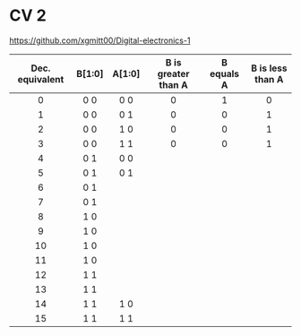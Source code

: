 # CV 2

https://github.com/xgmitt00/Digital-electronics-1

| **Dec. equivalent** | **B[1:0]** | **A[1:0]** | **B is greater than A** | **B equals A** | **B is less than A** |
| :-: | :-: | :-: | :-: | :-: | :-: |
| 0 | 0 0 | 0 0 | 0 | 1 | 0 |
| 1 | 0 0 | 0 1 | 0 | 0 | 1 |
| 2 | 0 0 | 1 0 | 0 | 0 | 1 |
| 3 | 0 0 | 1 1 | 0 | 0 | 1 |
| 4 | 0 1 | 0 0 |  |  |  |
| 5 | 0 1 | 0 1 |  |  |  |
| 6 | 0 1 |  |  |  |  |
| 7 | 0 1 |  |  |  |  |
| 8 | 1 0 |  |  |  |  |
| 9 | 1 0 |  |  |  |  |
| 10 | 1 0 |  |  |  |  |
| 11 | 1 0 |  |  |  |  |
| 12 | 1 1 |  |  |  |  |
| 13 | 1 1 |  |  |  |  |
| 14 | 1 1 | 1 0 |  |  |  |
| 15 | 1 1 | 1 1 |  |  |  |
